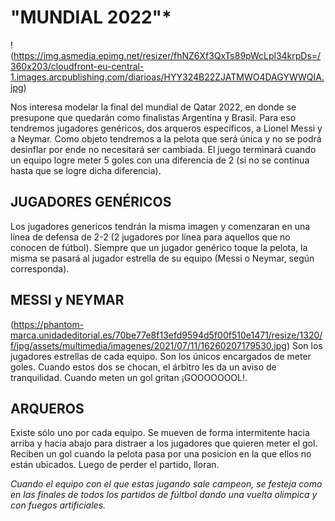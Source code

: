 # "MUNDIAL 2022"*

!(https://img.asmedia.epimg.net/resizer/fhNZ6Xf3QxTs89pWcLpl34krpDs=/360x203/cloudfront-eu-central-1.images.arcpublishing.com/diarioas/HYY324B22ZJATMWO4DAGYWWQIA.jpg)

Nos interesa modelar la final del mundial de Qatar 2022, en donde se presupone que quedarán como finalistas Argentina y Brasil.
Para eso tendremos jugadores genéricos, dos arqueros específicos, a Lionel Messi y a Neymar. Como objeto tendremos a la pelota que será única y no se podrá desinflar por ende no necesitará ser cambiada.
El juego terminará cuando un equipo logre meter 5 goles con una diferencia de 2 (si no se continua hasta que se logre dicha diferencia).

## JUGADORES GENÉRICOS
Los jugadores genericos tendrán la misma imagen y comenzaran en una línea de defensa de 2-2 (2 jugadores por línea para aquellos que no conocen de fútbol).
Siempre que un jugador genérico toque la pelota, la misma se pasará al jugador estrella de su equipo (Messi o Neymar, según corresponda).

## MESSI y NEYMAR
(https://phantom-marca.unidadeditorial.es/70be77e8f13efd9594d5f00f510e1471/resize/1320/f/jpg/assets/multimedia/imagenes/2021/07/11/16260207179530.jpg)
Son los jugadores estrellas de cada equipo. Son los únicos encargados de meter goles. Cuando estos dos se chocan, el árbitro les da un aviso de tranquilidad. Cuando meten un gol gritan ¡GOOOOOOOL!.


## ARQUEROS
Existe sólo uno por cada equipo. Se mueven de forma intermitente hacia arriba y hacia abajo para distraer a los jugadores que quieren meter el gol. 
Reciben un gol cuando la pelota pasa por una posicion en la que ellos no están ubicados. Luego de perder el partido, lloran.


*Cuando el equipo con el que estas jugando sale campeon, se festeja como en las finales de todos los partidos de fúltbol dando una vuelta olimpica y con fuegos artificiales.*
